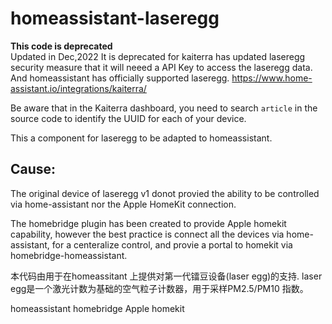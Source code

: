 


# homeassistant-laseregg

**This code is deprecated**   
Updated in Dec,2022
It is deprecated for kaiterra has updated laseregg security measure that it will neeed a API Key to access the laseregg data.
And homeassistant has officially supported laseregg. https://www.home-assistant.io/integrations/kaiterra/

Be aware that in the Kaiterra dashboard, you need to search `article` in the source code to identify the UUID for each of your
device.



This a component for laseregg to be adapted to homeassistant.

## Cause: 

The original device of laseregg v1 donot provied the ability to be 
controlled via home-assistant nor the Apple HomeKit connection.

The homebridge plugin has been created to provide Apple homekit 
capability, however the best practice is  connect all the devices
via home-assistant, for a centeralize control, and provie a 
portal to homekit via homebridge-homeassistant.



本代码由用于在homeassitant 上提供对第一代镭豆设备(laser egg)的支持.
laser egg是一个激光计数为基础的空气粒子计数器，用于采样PM2.5/PM10
指数。




homeassistant
homebridge
Apple homekit


